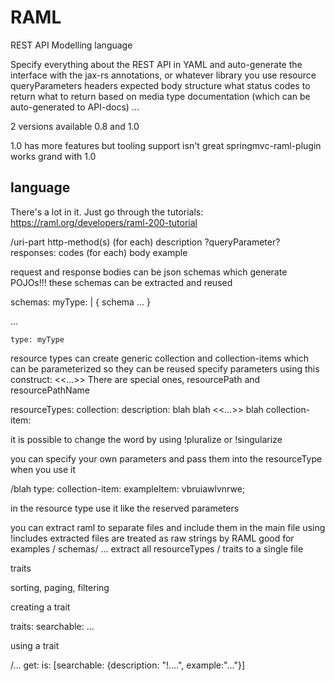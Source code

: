 # RAML

REST API Modelling language

Specify everything about the REST API in YAML and auto-generate the interface with the jax-rs annotations, or whatever library you use
	resource
	queryParameters
	headers
	expected body structure
	what status codes to return
	what to return based on media type
	documentation (which can be auto-generated to API-docs)
	...

2 versions available 0.8 and 1.0

1.0 has more features but tooling support isn't great
springmvc-raml-plugin works grand with 1.0

## language

There's a lot in it.
Just go through the tutorials: https://raml.org/developers/raml-200-tutorial

/uri-part
	http-method(s)
		(for each)
			description
			?queryParameter?
			responses:
				codes
					(for each)
						body
						example

request and response bodies can be json schemas which generate POJOs!!!
these schemas can be extracted and reused

schemas:
	myType: |
	{
		schema ...
	}

...

	type: myType

resource types can create generic collection and collection-items which can be parameterized so they can be reused
specify parameters using this construct: <<...>>
There are special ones, resourcePath and resourcePathName

resourceTypes:
	collection:
		description: blah blah <<...>> blah
	collection-item:

it is possible to change the word by using !pluralize or !singularize

you can specify your own parameters and pass them into the resourceType when you use it

/blah
	type:
		collection-item:
			exampleItem: vbruiawlvnrwe;

in the resource type use it like the reserved parameters

you can extract raml to separate files and include them in the main file using !includes
extracted files are treated as raw strings by RAML
good for examples / schemas/ ...
extract all resourceTypes / traits to a single file

traits

sorting, paging, filtering

creating a trait

traits:
	searchable:
		...

using a trait

/...
	get:
		is: [searchable: {description: "!....", example:"..."}]
